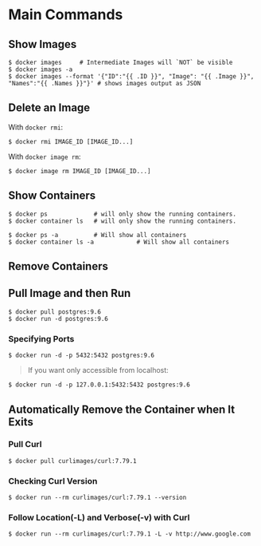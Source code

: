 # Main Commands

## Show Images

```
$ docker images		# Intermediate Images will `NOT` be visible
$ docker images -a
$ docker images --format '{"ID":"{{ .ID }}", "Image": "{{ .Image }}", "Names":"{{ .Names }}"}' # shows images output as JSON
```

## Delete an Image

With `docker rmi`:
```
$ docker rmi IMAGE_ID [IMAGE_ID...]
```

With `docker image rm`:

```
$ docker image rm IMAGE_ID [IMAGE_ID...]
```

## Show Containers

```
$ docker ps				# will only show the running containers.
$ docker container ls	# will only show the running containers.

$ docker ps -a 			# Will show all containers
$ docker container ls -a 			# Will show all containers
```

## Remove Containers



## Pull Image and then Run

```
$ docker pull postgres:9.6
$ docker run -d postgres:9.6
```

### Specifying Ports

```
$ docker run -d -p 5432:5432 postgres:9.6
```

> If you want only accessible from localhost:

```
$ docker run -d -p 127.0.0.1:5432:5432 postgres:9.6
```

## Automatically Remove the Container when It Exits

### Pull Curl

```
$ docker pull curlimages/curl:7.79.1
```

### Checking Curl Version

```
$ docker run --rm curlimages/curl:7.79.1 --version
```

### Follow Location(-L) and Verbose(-v) with Curl

```
$ docker run --rm curlimages/curl:7.79.1 -L -v http://www.google.com
```

## 